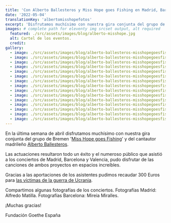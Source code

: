 ```yaml
---
title: 'Con Alberto Ballesteros y Miss Hope goes Fishing en Madrid, Barcelona y Valencia'
date: '2022-05-04'
translationKey: 'albertomisshopefotos'
excerpt: 'Disfrutamos muchísimo con nuestra gira conjunta del grupo de Bremen "Miss Hope goes Fishing" y del cantautor madrileño Alberto Ballesteros. '
images: # complete path for eleventy img srcset output, alt required
  featured: ./src/assets/images/blog/alberto-misshope.jpg
  alt: Cartel de los eventos.
  credit:
gallery:
  - image: ./src/assets/images/blog/alberto-ballesteros-misshopegoesfishing-2022-madrid-1.jpg
  - image: ./src/assets/images/blog/alberto-ballesteros-misshopegoesfishing-2022-madrid-2.jpg
  - image: ./src/assets/images/blog/alberto-ballesteros-misshopegoesfishing-2022-madrid-3.jpg
  - image: ./src/assets/images/blog/alberto-ballesteros-misshopegoesfishing-2022-madrid-4.jpg
  - image: ./src/assets/images/blog/alberto-ballesteros-misshopegoesfishing-2022-madrid-5.jpg
  - image: ./src/assets/images/blog/alberto-ballesteros-misshopegoesfishing-2022-madrid-6.jpg
  - image: ./src/assets/images/blog/alberto-ballesteros-misshopegoesfishing-2022-madrid-7.jpg
  - image: ./src/assets/images/blog/alberto-ballesteros-misshopegoesfishing-2022-barcelona-1.jpg
  - image: ./src/assets/images/blog/alberto-ballesteros-misshopegoesfishing-2022-barcelona-4.jpg
  - image: ./src/assets/images/blog/alberto-ballesteros-misshopegoesfishing-2022-barcelona-5.jpg
  - image: ./src/assets/images/blog/alberto-ballesteros-misshopegoesfishing-2022-barcelona-3.jpg
  - image: ./src/assets/images/blog/alberto-ballesteros-misshopegoesfishing-2022-barcelona-6.jpg
  - image: ./src/assets/images/blog/alberto-ballesteros-misshopegoesfishing-2022-barcelona-7.jpg
  - image: ./src/assets/images/blog/alberto-ballesteros-misshopegoesfishing-2022-valencia-2.jpg
  - image: ./src/assets/images/blog/alberto-ballesteros-misshopegoesfishing-2022-valencia-3.jpg
---
```


En la última semana de abril disfrutamos muchísimo con nuestra gira conjunta del grupo de Bremen '[Miss Hope goes Fishing](https://www.fundaciongoethe.org/es/artistas/miss-hope-goes-fishing/)' y del cantautor madrileño [Alberto Ballesteros](https://www.fundaciongoethe.org/es/artistas/alberto-ballesteros/).

Las actuaciones resultaron todo un éxito y el numeroso público que asistió a los conciertos de Madrid, Barcelona y Valencia, pudo disfrutar de las canciones de ambos proyectos en espacios increíbles.

Gracias a las aportaciones de los asistentes pudimos recaudar 300 Euros para [las víctimas de la guerra de Ucrania](https://www.fundaciongoethe.org/es/noticias/recaudamos-donaciones-para-los-refugiados-de-la-guerra-en-ucrania/).

Compartimos algunas fotografías de los conciertos.
Fotografías Madrid: Alfredo Matilla.
Fotografías Barcelona: Mireia Miralles.

¡Muchas gracias!

Fundación Goethe España
